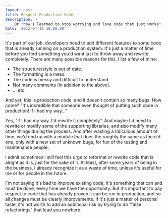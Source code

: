 ```yaml
---
layout: post
title: Respect Production Code
description: >
    Or "how I learned to stop worrying and love code that just works".
date: '2012-04-19 18:00:00'
---
```


It's part of our job, developers need to add different features to some code that is already running on a production system. It's just a matter of time before you find something you'd want just to throw away and rewrite completely. There are many possible reasons for this, I list a few of mine:

- The structure/style is out of date.
- The formatting is a mess.
- The code is messy and difficult to understand.
- Not many comments (in addition to the above).
- ... etc.

And yet, this is production code, and it doesn't contain so many bugs. How come? "It's incredible that someone even thought of putting such code in production! If I had my way..."

Yes, "if I had my way, I'd rewrite it completely". And maybe I'd need to rewrite or modify some of the supporting libraries, and also modify many other things during the process. And after wasting a ridiculous amount of time, we'd end up with a module that does the roughly the same as the old one, only with a new set of unknown bugs, for fun of the testing and maintenance people.

I admit sometimes I still feel this urge to reformat or rewrite code that is alright as it is, just for the sake of it. At least, after some years of being in the business, I already recognize it as a waste of time, unless it's useful for me or for people in the future.

I'm not saying it's bad to improve existing code, it's something that can and must be done, every time we have the opportunity. But it's important to pay respect to code that has already proven it can be run in production, and so all changes must be clearly improvements. If it's just a matter of personal taste, it's not worth to add an additional risk by trying to do "false refactorings" that lead you nowhere.

